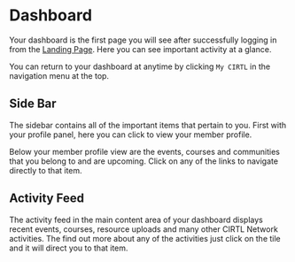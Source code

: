 # Dashboard
Your dashboard is the first page you will see after successfully logging in from the [Landing Page](/1.0.0/landing/overview). Here you can see important activity at a glance.

You can return to your dashboard at anytime by clicking `My CIRTL` in the navigation menu at the top.

## Side Bar
The sidebar contains all of the important items that pertain to you. First with your profile panel, here you can click to view your member profile.

Below your member profile view are the events, courses and communities that you belong to and are upcoming. Click on any of the links to navigate directly to that item.

## Activity Feed
The activity feed in the main content area of your dashboard displays recent events, courses, resource uploads and many other CIRTL Network activities. The find out more about any of the activities just click on the tile and it will direct you to that item. 